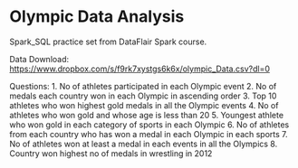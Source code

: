 # Olympic Data Analysis
Spark_SQL practice set from DataFlair Spark course.

Data Download:
  https://www.dropbox.com/s/f9rk7xystgs6k6x/olympic_Data.csv?dl=0

Questions:
    1. No of athletes participated in each Olympic event
    2. No of medals each country won in each Olympic in ascending order
    3. Top 10 athletes who won highest gold medals in all the Olympic events
    4. No of athletes who won gold and whose age is less than 20
    5. Youngest athlete who won gold in each category of sports in each Olympic
    6. No of athletes from each country who has won a medal in each Olympic in each sports
    7. No of athletes won at least a medal in each events in all the Olympics
    8. Country won highest no of medals in wrestling in 2012 
